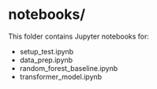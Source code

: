 # notebooks/
This folder contains Jupyter notebooks for:
- setup_test.ipynb
- data_prep.ipynb
- random_forest_baseline.ipynb
- transformer_model.ipynb
